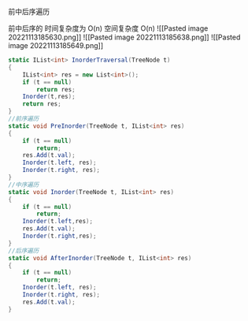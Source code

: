 前中后序遍历

前中后序的 时间复杂度为 O(n) 空间复杂度 O(n)
![[Pasted image 20221113185630.png]]
![[Pasted image 20221113185638.png]]
![[Pasted image 20221113185649.png]]
```C#
static IList<int> InorderTraversal(TreeNode t) 
{ 
	IList<int> res = new List<int>();
	if (t == null) 
		return res;
	Inorder(t,res);
	return res; 
} 
//前序遍历 
static void PreInorder(TreeNode t, IList<int> res) 
{ 
	if (t == null) 
		return;
	res.Add(t.val);
	Inorder(t.left, res); 
	Inorder(t.right, res); 
} 
//中序遍历 
static void Inorder(TreeNode t, IList<int> res) 
{ 
	if (t == null) 
		return; 
	Inorder(t.left,res); 
	res.Add(t.val); 
	Inorder(t.right,res); 
} 
//后序遍历 
static void AfterInorder(TreeNode t, IList<int> res) 
{ 
	if (t == null) 
		return; 
	Inorder(t.left, res); 
	Inorder(t.right, res); 
	res.Add(t.val); 
}
```
